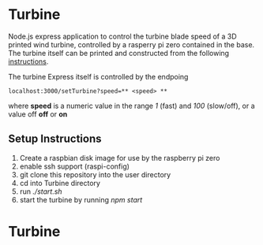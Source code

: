 # Turbine

Node.js express application to control the turbine blade speed of a 3D printed wind turbine, controlled by a rasperry pi zero contained in the base.   The turbine itself can be printed and constructed from the following [instructions](https://github.com/AndyRWatson/turbine3D).

The turbine Express itself is controlled by the endpoing

```
localhost:3000/setTurbine?speed=** <speed> **
```
where  **speed** is a numeric value in the range *1* (fast) and *100* (slow/off), or a value off **off** or **on**



## Setup Instructions

1. Create a raspbian disk image for use by the raspberry pi zero
2. enable ssh support  (raspi-config)
3. git clone this repository into the user directory
4. cd into Turbine directory
5. run *./start.sh*
6. start the turbine by running *npm start*

# Turbine
